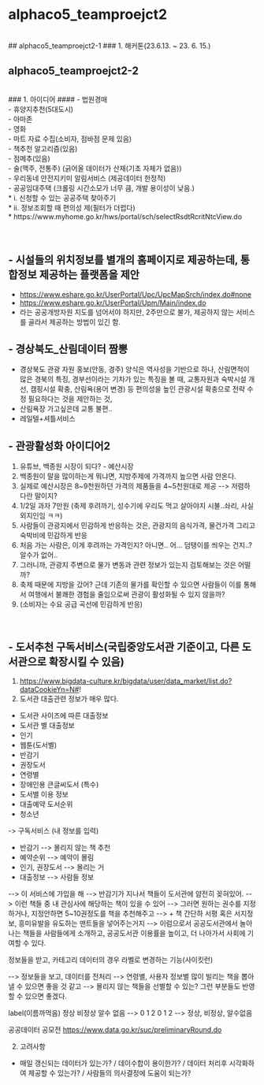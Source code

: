 # alphaco5_teamproejct2
<br/>
## alphaco5_teamproejct2-1
### 1. 해커톤(23.6.13. ~ 23. 6. 15.)
<br/>

## alphaco5_teamproejct2-2
<br/>
### 1. 아이디어
#### - 법원경매<br/>
- 휴양지추천(5대도시)<br/>
- 아마존<br/>
- 영화<br/>
- 마트 자료 수집(소비자, 점바점 문제 있음)<br/>
- 책추천 알고리즘(있음)<br/>
- 점메추(있음)<br/>
- 술(맥주, 전통주) (긁어올 데이터가 산재(기초 자체가 없음))<br/>
- 우리동네 안전지키미 알림서비스 (제공데이터 한정적)<br/>
- 공공임대주택 (크롤링 시간소모가 너무 큼, 개발 용이성이 낮음.)<br/>
  * i. 신청할 수 있는 공공주택 찾아주기<br/>
  * ii. 정보조회할 때 편의성 제(필터가 더럽다)<br/>
  * https://www.myhome.go.kr/hws/portal/sch/selectRsdtRcritNtcView.do<br/>
<br/>
<br/>

## - 시설들의 위치정보를 별개의 홈페이지로 제공하는데, 통합정보 제공하는 플랫폼을 제안<br/>
  - https://www.eshare.go.kr/UserPortal/Upc/UpcMapSrch/index.do#none<br/>
  - https://www.eshare.go.kr/UserPortal/Upm/Main/index.do<br/>
  - 라는 공공개방자원 지도를 넘어서야 하지만, 2주만으로 불가, 제공하지 않는 서비스를 골라서 제공하는 방법이 있긴 함. <br/>

## - 경상북도_산림데이터 짬뽕<br/>
  - 경상북도 관광 자원 홍보(안동, 경주) 양식은 역사성을 기반으로 하나, 산림면적이 많은 경북의 특징, 경부선이라는 기차가 있는 특징을 볼 때, 교통자원과 숙박시설 개선, 캠핑시설 확충, 산림욕(용어 변경) 등 편의성을 높인 관광시설 확충으로 전략 수정 필요하다는 것을 제안하는 것,<br/>
  - 산림욕장 가고싶은데 교통 불편..<br/>
  - 레일텔+셔틀서비스<br/>


## - 관광활성화 아이디어2
1. 유튜브, 백종원 시장이 되다? - 예산시장
2. 백종원이 말을 많이하는게 뭐냐면, 지방주제에 가격까지 높으면 사람 안온다.
3. 실제로 예산시장은 8~9천원하던 가격의 제품들을 4~5천원대로 제공 --> 저렴하다란 말이지?
4. 1/2일 과자 7만원 (축제 후려까기, 성수기에 우리도 먹고 살아야지 시불..솨리, 사실 외지인임 ㅋㅋ)
5. 사람들이 관광지에서 민감하게 반응하는 것은, 관광지의 음식가격, 물건가격 그리고 숙박비에 민감하게 반응
6. 처음 가는 사람은, 이게 후려까는 가격인지? 아니면.. 어... 덤탱이를 씌우는 건지..? 알수가 없어..
7. 그러니까, 관광지 주변으로 물가 변동과 관련 정보가 있는지 검토해보는 것은 어떨까?
8. 축제 때문에 지방을 갔어? 근데 기존의 물가를 확인할 수 있으면 사람들이 이를 통해서 여행에서 불쾌한 경험을 줄임으로써 관광이 활성화될 수 있지 않을까?
9. (소비자는 수요 공급 곡선에 민감하게 반응)
<br/>

## - 도서추천 구독서비스(국립중앙도서관 기준이고, 다른 도서관으로 확장시킬 수 있음)
1. https://www.bigdata-culture.kr/bigdata/user/data_market/list.do?dataCookieYn=N#!
2. 도서관 대출관련 정보가 매우 많다. 
- 도서관 사이즈에 따른 대출정보
- 도서관 별 대출정보
- 인기
- 웹툰(도서별)
- 반감기
- 권장도서
- 연령별
- 장애인용 큰글씨도서 (특수)
- 도서별 이용 정보
- 대출예약 도서순위
- 청소년 

-> 구독서비스 (내 정보를 입력)
- 반감기 --> 몰리지 않는 책 추천
- 예약순위 --> 예약이 몰림
- 인기, 권장도서 --> 몰리는 거
- 대출정보 --> 사람들 정보

--> 이 서비스에 가입을 해
--> 반감기가 지나서 책들이 도서관에 얌전히 꽂혀있어.
--> 이런 책들 중 내 관심사에 해당하는 책이 있을 수 있어
--> 그러면 원하는 권수를 지정하거나, 지정안하면 5~10권정도를 책을 추천해주고
--> + 책 간단하 서평 혹은 서지정보, 흥미유발을 유도하는 맨트들을 넣어주는거지
--> 이럼으로서 공공도서관에서 놀아나는 책들을 사람들에게 소개하고, 공공도서관 이용률을 높이고, 더 나아가서 사회에 기여할 수 있다. 

정보들을 받고, 카테고리 데이터의 경우 라벨로 변경하는 기능(사이킷런)

--> 정보들을 보고, 데이터를 전처리 --> 연령별, 사용자 정보별 많이 빌리는 책을 뽑아낼 수 있으면 좋을 것 같고
--> 몰리지 않는 책들을 선별할 수 있는? 그런 부분들도 반영할 수 있으면 좋겠다. 

label(이름까먹음)
정상 비정상 알수 없음 --> 0 1 2 
0 1 2 --> 정상, 비정상, 알수없음

   
공공데이터 공모전
https://www.data.go.kr/suc/preliminaryRound.do

2. 고려사항
- 매일 갱신되는 데이터가 있는가? / 데이수합이 용이한가? / 데이터 처리후 시각화하여 제공할 수 있는가? / 사람들의 의사결정에 도움이 되는가?
